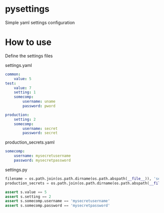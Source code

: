 # pysettings
Simple yaml settings configuration

# How to use

Define the settings files

settings.yaml

```YAML
common:
    value: 5
test:
    value: 7
    setting: 1
    somecomp:
        username: uname
        password: pword

production:
    setting: 2
    somecomp:
        username: secret
        password: secret
```

production_secrets.yaml

```YAML
somecomp:
    username: mysecretusername
    password: mysecretpassword
```

settings.py

```python
filename = os.path.join(os.path.dirname(os.path.abspath(__file__)), 'settings.yaml')
production_secrets = os.path.join(os.path.dirname(os.path.abspath(__file__)), 'production_secret.yaml')

assert s.value == 5
assert s.setting == 2
assert s.somecomp.username == 'mysecretusername'
assert s.somecomp.password == 'mysecretpassword'
```


